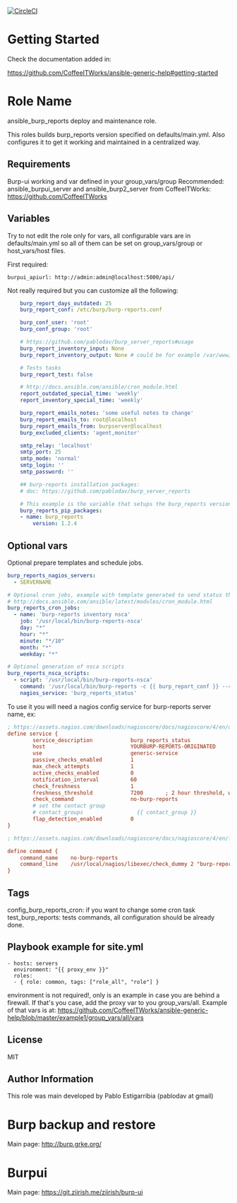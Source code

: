 [![CircleCI](https://circleci.com/gh/CoffeeITWorks/ansible_burp_reports.svg?style=svg)](https://circleci.com/gh/CoffeeITWorks/ansible_burp_reports)

Getting Started
================

Check the documentation added in: 

https://github.com/CoffeeITWorks/ansible-generic-help#getting-started


Role Name
=========

ansible_burp_reports deploy and maintenance role.

This roles builds burp_reports version specified on defaults/main.yml. 
Also configures it to get it working and maintained in a centralized way.


Requirements
--------------

Burp-ui working and var defined in your group_vars/group
Recommended: ansible_burpui_server and ansible_burp2_server from CoffeeITWorks: https://github.com/CoffeeITWorks

Variables
---------

Try to not edit the role only for vars, all configurable vars are in defaults/main.yml so all of them can
be set on group_vars/group or host_vars/host files.

First required:

    burpui_apiurl: http://admin:admin@localhost:5000/api/


Not really required but you can customize all the following: 

```yaml
    burp_report_days_outdated: 25
    burp_report_conf: /etc/burp/burp-reports.conf

    burp_conf_user: 'root'
    burp_conf_group: 'root'

    # https://github.com/pablodav/burp_server_reports#usage
    burp_report_inventory_input: None
    burp_report_inventory_output: None # could be for example /var/www/html/inventory_central.csv

    # Tests tasks
    burp_report_test: false

    # http://docs.ansible.com/ansible/cron_module.html
    report_outdated_special_time: 'weekly'
    report_inventory_special_time: 'weekly'

    burp_report_emails_notes: 'some useful notes to change'
    burp_report_emails_to: root@localhost
    burp_report_emails_from: burpserver@localhost
    burp_excluded_clients: 'agent,monitor'

    smtp_relay: 'localhost'
    smtp_port: 25
    smtp_mode: 'normal'
    smtp_login: ''
    smtp_password: ''

    ## burp-reports installation packages: 
    # doc: https://github.com/pablodav/burp_server_reports

    # This example is the variable that setups the burp_reports version:
    burp_reports_pip_packages:
    - name: burp_reports
        version: 1.2.4
```

Optional vars
-------------

Optional prepare templates and schedule jobs.

```yaml
burp_reports_nagios_servers:
  - SERVERNAME

# Optional cron jobs, example with template generated to send status through nsca
# http://docs.ansible.com/ansible/latest/modules/cron_module.html
burp_reports_cron_jobs:
  - name: 'burp-reports inventory nsca'
    job: '/usr/local/bin/burp-reports-nsca'
    day: "*"
    hour: "*"
    minute: "*/10"
    month: "*"
    weekday: "*"

# Optional generation of nsca scripts
burp_reports_nsca_scripts:
  - script: '/usr/local/bin/burp-reports-nsca'
    command: '/usr/local/bin/burp-reports -c {{ burp_report_conf }} --report inventory -i {{ burp_report_inventory_input }} -o {{ burp_report_inventory_output }}'
    nagios_service: 'burp_reports_status'
```

To use it you will need a nagios config service for burp-reports server name, ex:

```cfg
; https://assets.nagios.com/downloads/nagioscore/docs/nagioscore/4/en/objectdefinitions.html#service
define service {
        service_description            burp_reports_status
        host                           YOURBURP-REPORTS-ORIGINATED
        use                            generic-service
        passive_checks_enabled         1
        max_check_attempts             1
        active_checks_enabled          0
        notification_interval          60
        check_freshness                1
        freshness_threshold            7200       ; 2 hour threshold, without cron execution will execute check_command
        check_command                  no-burp-reports
        # set the contact group
        # contact_groups                 {{ contact_group }}
        flap_detection_enabled         0
}

; https://assets.nagios.com/downloads/nagioscore/docs/nagioscore/4/en/freshness.html

define command {
    command_name    no-burp-reports
    command_line    /usr/local/nagios/libexec/check_dummy 2 "burp-reports was not executed in time"
}
```

Tags
----

config_burp_reports_cron: if you want to change some cron task
test_burp_reports: tests commands, all configuration should be already done. 

Playbook example for site.yml
-----------------------------

    - hosts: servers
      environment: "{{ proxy_env }}"
      roles:
      - { role: common, tags: ["role_all", "role"] }
      
environment is not required!, only is an example in case you are behind a firewall. If that's you case, add the proxy var to you group_vars/all.
Example of that vars is at: https://github.com/CoffeeITWorks/ansible-generic-help/blob/master/example1/group_vars/all/vars

License
-------

MIT

Author Information
------------------

This role was main developed by Pablo Estigarribia (pablodav at gmail)

Burp backup and restore
=======================

Main page: http://burp.grke.org/

Burpui
======

Main page: https://git.ziirish.me/ziirish/burp-ui

